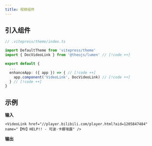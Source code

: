 ```yaml
---
title: 视频组件
---
```


## 引入组件

```ts
// .vitepress/theme/index.ts

import DefaultTheme from 'vitepress/theme'
import { DocVideoLink } from '@theojs/lumen' // [!code ++]

export default {
  ...
  enhanceApp: ({ app }) => { // [!code ++]
    app.component('VideoLink', DocVideoLink) // [!code ++]
  } // [!code ++]
}
```

## 示例

**输入**

```vue
<VideoLink href="//player.bilibili.com/player.html?aid=1205847484" name="【MV】HELP!! - 可波·卡娜埃露" />
```

**输出**

<VideoLink href="//player.bilibili.com/player.html?aid=1205847484" name="【MV】HELP!! - 可波·卡娜埃露" />
